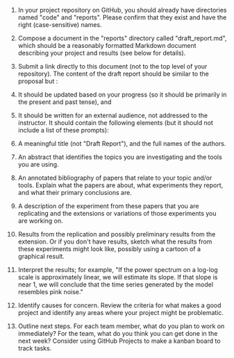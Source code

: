 1) In your project repository on GitHub, you should already have directories named "code" and "reports". Please confirm that they exist and have the right (case-sensitive) names.

2) Compose a document in the "reports" directory called "draft_report.md", which should be a reasonably formatted Markdown document describing your project and results (see below for details).

3) Submit a link directly to this document (not to the top level of your repository).
The content of the draft report should be similar to the proposal but :
1) It should be updated based on your progress (so it should be primarily in the present and past tense), and
2) It should be written for an external audience, not addressed to the instructor.
It should contain the following elements (but it should not include a list of these prompts):

1) A meaningful title (not "Draft Report"), and the full names of the authors.

2) An abstract that identifies the topics you are investigating and the tools you are using.

3) An annotated bibliography of papers that relate to your topic and/or tools.  Explain what the papers are about, what experiments they report, and what their primary conclusions are.

4) A description of the experiment from these papers that you are replicating and the extensions or variations of those experiments you are working on.

5) Results from the replication and possibly preliminary results from the extension. Or if you don't have results, sketch what the results from these experiments might look like, possibly using a cartoon of a graphical result.

6) Interpret the results; for example, "If the power spectrum on a log-log scale is approximately linear, we will estimate its slope.  If that slope is near 1, we will conclude that the time series generated by the model resembles pink noise."

7) Identify causes for concern.  Review the criteria for what makes a good project and identify any areas where your project might be problematic.

8) Outline next steps.  For each team member, what do you plan to work on immediately?  For the team, what do you think you can get done in the next week?  Consider using GitHub Projects to make a kanban board to track tasks.

